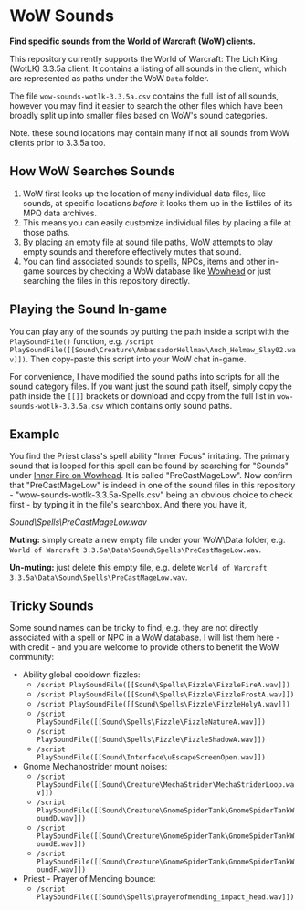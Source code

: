 # WoW Sounds
**Find specific sounds from the World of Warcraft (WoW) clients.**

This repository currently supports the World of Warcraft: The Lich King (WotLK) 3.3.5a client. It contains a listing of all sounds in the client, which are represented as paths under the WoW `Data` folder. 

The file `wow-sounds-wotlk-3.3.5a.csv` contains the full list of all sounds, however you may find it easier to search the other files which have been broadly split up into smaller files based on WoW's sound categories.

Note. these sound locations may contain many if not all sounds from WoW clients prior to 3.3.5a too.

## How WoW Searches Sounds
1. WoW first looks up the location of many individual data files, like sounds, at specific locations *before* it looks them up in the listfiles of its MPQ data archives.
2. This means you can easily customize individual files by placing a file at those paths.
3. By placing an empty file at sound file paths, WoW attempts to play empty sounds and therefore effectively mutes that sound.
4. You can find associated sounds to spells, NPCs, items and other in-game sources by checking a WoW database like [Wowhead](https://wotlk.classic.wowhead) or just searching the files in this repository directly.

## Playing the Sound In-game
You can play any of the sounds by putting the path inside a script with the `PlaySoundFile()` function, e.g. `/script PlaySoundFile([[Sound\Creature\AmbassadorHellmaw\Auch_Helmaw_Slay02.wav]])`. Then copy-paste this script into your WoW chat in-game.

For convenience, I have modified the sound paths into scripts for all the sound category files. If you want just the sound path itself, simply copy the path inside the `[[]]` brackets or download and copy from the full list in `wow-sounds-wotlk-3.3.5a.csv` which contains only sound paths.

## Example
You find the Priest class's spell ability "Inner Focus" irritating. The primary sound that is looped for this spell can be found by searching for "Sounds" under [Inner Fire on Wowhead](https://www.wowhead.com/wotlk/spell=14751/inner-focus#sounds). It is called "PreCastMageLow". Now confirm that "PreCastMageLow" is indeed in one of the sound files in this repository - "wow-sounds-wotlk-3.3.5a-Spells.csv" being an obvious choice to check first - by typing it in the file's searchbox. And there you have it,

*Sound\Spells\PreCastMageLow.wav*

 **Muting:** simply create a new empty file under your WoW\Data folder, e.g. `World of Warcraft 3.3.5a\Data\Sound\Spells\PreCastMageLow.wav`.
 
 **Un-muting:** just delete this empty file, e.g. delete `World of Warcraft 3.3.5a\Data\Sound\Spells\PreCastMageLow.wav`.

## Tricky Sounds
Some sound names can be tricky to find, e.g. they are not directly associated with a spell or NPC in a WoW database. I will list them here - with credit - and you are welcome to provide others to benefit the WoW community:

* Ability global cooldown fizzles:
    * `/script PlaySoundFile([[Sound\Spells\Fizzle\FizzleFireA.wav]])`
    * `/script PlaySoundFile([[Sound\Spells\Fizzle\FizzleFrostA.wav]])`
    * `/script PlaySoundFile([[Sound\Spells\Fizzle\FizzleHolyA.wav]])`
    * `/script PlaySoundFile([[Sound\Spells\Fizzle\FizzleNatureA.wav]])`
    * `/script PlaySoundFile([[Sound\Spells\Fizzle\FizzleShadowA.wav]])`
    * `/script PlaySoundFile([[Sound\Interface\uEscapeScreenOpen.wav]])`
* Gnome Mechanostrider mount noises:
    * `/script PlaySoundFile([[Sound\Creature\MechaStrider\MechaStriderLoop.wav]])`
    * `/script PlaySoundFile([[Sound\Creature\GnomeSpiderTank\GnomeSpiderTankWoundD.wav]])`
    * `/script PlaySoundFile([[Sound\Creature\GnomeSpiderTank\GnomeSpiderTankWoundE.wav]])`
    * `/script PlaySoundFile([[Sound\Creature\GnomeSpiderTank\GnomeSpiderTankWoundF.wav]])`
* Priest - Prayer of Mending bounce: 
    * `/script PlaySoundFile([[Sound\Spells\prayerofmending_impact_head.wav]])`
